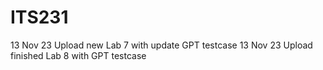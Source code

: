 # ITS231
13 Nov 23 Upload new Lab 7 with update GPT testcase
13 Nov 23 Upload finished Lab 8 with GPT testcase
